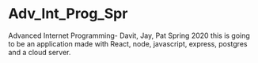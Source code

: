 # Adv_Int_Prog_Spr
Advanced Internet Programming- Davit, Jay, Pat
Spring 2020
this is going to be an application made with React, node, javascript, express, postgres and a cloud server.
